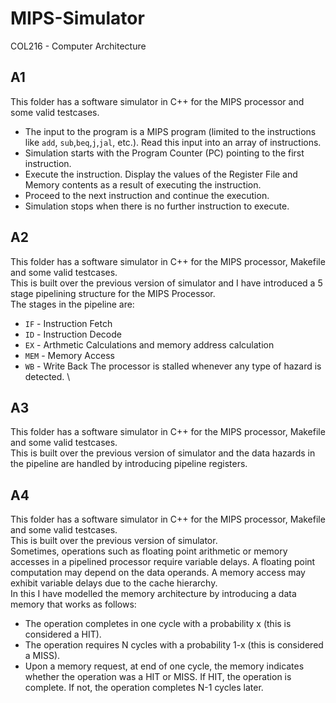 # MIPS-Simulator
COL216 - Computer Architecture

## A1
This folder has a software simulator in C++ for the MIPS processor and some valid testcases.

- The input to the program is a MIPS program (limited to the instructions like ```add```, ```sub```,```beq```,```j```,```jal```, etc.). Read this input into an array of instructions.
- Simulation starts with the Program Counter (PC) pointing to the first instruction.
- Execute the instruction. Display the values of the Register File and Memory contents as a result of executing the instruction.
- Proceed to the next instruction and continue the execution.
- Simulation stops when there is no further instruction to execute.

## A2 
This folder has a software simulator in C++ for the MIPS processor, Makefile and some valid testcases. \
This is built over the previous version of simulator and I have introduced a 5 stage pipelining structure for the MIPS Processor. \
The stages in the pipeline are: 
- ```IF``` - Instruction Fetch
- ```ID``` - Instruction Decode
- ```EX``` - Arthmetic Calculations and memory address calculation
- ```MEM``` - Memory Access
- ```WB``` - Write Back
The processor is stalled whenever any type of hazard is detected. \

## A3
This folder has a software simulator in C++ for the MIPS processor, Makefile and some valid testcases. \
This is built over the previous version of simulator and the data hazards in the pipeline are handled by introducing pipeline registers. 

## A4
This folder has a software simulator in C++ for the MIPS processor, Makefile and some valid testcases. \
This is built over the previous version of simulator.\
Sometimes, operations such as floating point arithmetic or memory accesses in a pipelined processor require variable delays. A floating point computation may depend on the data operands. A memory access may exhibit variable delays due to the cache hierarchy.\
In this I have modelled the memory architecture by introducing a data memory that works as follows:
- The operation completes in one cycle with a probability x (this is considered a HIT).
- The operation requires N cycles with a probability 1-x (this is considered a MISS).
- Upon a memory request, at end of one cycle, the memory indicates whether the operation was a HIT or MISS. If HIT, the operation is complete. If not, the operation completes N-1 cycles later.
